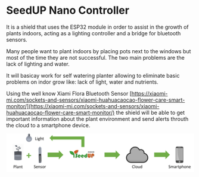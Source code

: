 # SeedUP Nano Controller
It is a shield that uses the ESP32 module in order to assist in the growth of plants indoors, acting as a lighting controller and a bridge for bluetooth sensors.

Many people want to plant indoors by placing pots next to the windows but most of the time they are not successful. The two main problems are the lack of lighting and water.

It will basicay work for self watering planter allowing to eliminate basic problems on indor grow like: lack of light, water and nutrients.

Using the well know Xiami Flora Bluetooth Sensor [https://xiaomi-mi.com/sockets-and-sensors/xiaomi-huahuacaocao-flower-care-smart-monitor/](https://xiaomi-mi.com/sockets-and-sensors/xiaomi-huahuacaocao-flower-care-smart-monitor/) the shield will be able to get important information about the plant environment and send alerts throuth the cloud to a smartphone device.


 ![SeedUp Nano Cloud](/docs/images/seedup_nano_cloud_v1.png "SeedUP Nano Cloud Diagram")
